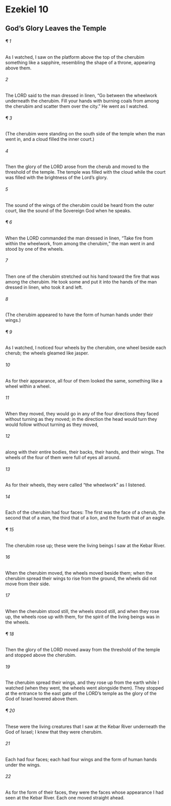 # Ezekiel 10
## God’s Glory Leaves the Temple
###### ¶ 1
As I watched, I saw on the platform above the top of the cherubim something like a sapphire, resembling the shape of a throne, appearing above them.
###### 2
The LORD said to the man dressed in linen, “Go between the wheelwork underneath the cherubim. Fill your hands with burning coals from among the cherubim and scatter them over the city.” He went as I watched.
###### ¶ 3
(The cherubim were standing on the south side of the temple when the man went in, and a cloud filled the inner court.)
###### 4
Then the glory of the LORD arose from the cherub and moved to the threshold of the temple. The temple was filled with the cloud while the court was filled with the brightness of the Lord’s glory.
###### 5
The sound of the wings of the cherubim could be heard from the outer court, like the sound of the Sovereign God when he speaks.
###### ¶ 6
When the LORD commanded the man dressed in linen, “Take fire from within the wheelwork, from among the cherubim,” the man went in and stood by one of the wheels.
###### 7
Then one of the cherubim stretched out his hand toward the fire that was among the cherubim. He took some and put it into the hands of the man dressed in linen, who took it and left.
###### 8
(The cherubim appeared to have the form of human hands under their wings.)
###### ¶ 9
As I watched, I noticed four wheels by the cherubim, one wheel beside each cherub; the wheels gleamed like jasper.
###### 10
As for their appearance, all four of them looked the same, something like a wheel within a wheel.
###### 11
When they moved, they would go in any of the four directions they faced without turning as they moved; in the direction the head would turn they would follow without turning as they moved,
###### 12
along with their entire bodies, their backs, their hands, and their wings. The wheels of the four of them were full of eyes all around.
###### 13
As for their wheels, they were called “the wheelwork” as I listened.
###### 14
Each of the cherubim had four faces: The first was the face of a cherub, the second that of a man, the third that of a lion, and the fourth that of an eagle.
###### ¶ 15
The cherubim rose up; these were the living beings I saw at the Kebar River.
###### 16
When the cherubim moved, the wheels moved beside them; when the cherubim spread their wings to rise from the ground, the wheels did not move from their side.
###### 17
When the cherubim stood still, the wheels stood still, and when they rose up, the wheels rose up with them, for the spirit of the living beings was in the wheels.
###### ¶ 18
Then the glory of the LORD moved away from the threshold of the temple and stopped above the cherubim.
###### 19
The cherubim spread their wings, and they rose up from the earth while I watched (when they went, the wheels went alongside them). They stopped at the entrance to the east gate of the LORD’s temple as the glory of the God of Israel hovered above them.
###### ¶ 20
These were the living creatures that I saw at the Kebar River underneath the God of Israel; I knew that they were cherubim.
###### 21
Each had four faces; each had four wings and the form of human hands under the wings.
###### 22
As for the form of their faces, they were the faces whose appearance I had seen at the Kebar River. Each one moved straight ahead.
